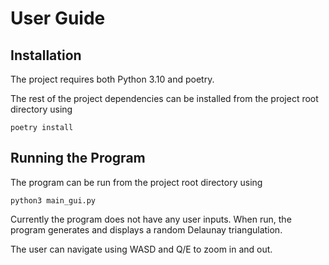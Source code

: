 # User Guide

## Installation

The project requires both Python 3.10 and poetry.

The rest of the project dependencies can be installed from the project root directory using

~~~
poetry install
~~~

## Running the Program

The program can be run from the project root directory using

~~~
python3 main_gui.py
~~~

Currently the program does not have any user inputs. When run, the program generates and displays a random Delaunay triangulation.

The user can navigate using WASD and Q/E to zoom in and out.